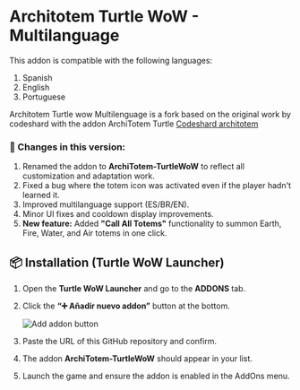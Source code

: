 # Architotem Turtle WoW - Multilanguage

This addon is compatible with the following languages:

1. Spanish
2. English
3. Portuguese

Architotem Turtle wow Multilenguage is a fork based on the original work by codeshard with the addon ArchiTotem Turtle [Codeshard architotem](https://github.com/codeshard/ArchiTotem)

### 🔧 Changes in this version:

1. Renamed the addon to **ArchiTotem-TurtleWoW** to reflect all customization and adaptation work.  
2. Fixed a bug where the totem icon was activated even if the player hadn't learned it.  
3. Improved multilanguage support (ES/BR/EN).  
4. Minor UI fixes and cooldown display improvements.  
5. **New feature:** Added **"Call All Totems"** functionality to summon Earth, Fire, Water, and Air totems in one click.


## 📦 Installation (Turtle WoW Launcher)

1. Open the **Turtle WoW Launcher** and go to the **ADDONS** tab.
2. Click the **“➕ Añadir nuevo addon”** button at the bottom.
   
   ![Add addon button](![image](https://github.com/user-attachments/assets/a8255cbb-e00e-46c4-860f-cb67b6c63d67)) <!-- Reemplaza con la ruta correcta o URL -->

3. Paste the URL of this GitHub repository and confirm.
4. The addon **ArchiTotem-TurtleWoW** should appear in your list.
5. Launch the game and ensure the addon is enabled in the AddOns menu.


